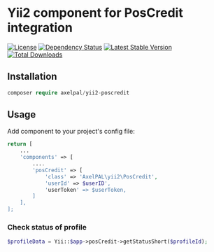 # Yii2 component for PosCredit integration

[![License](https://poser.pugx.org/axelpal/yii2-poscredit/license)](https://packagist.org/packages/axelpal/yii2-poscredit)
[![Dependency Status](https://www.versioneye.com/user/projects/5a745c5d0fb24f27cb52e5aa/badge.svg?style=flat-square)](https://www.versioneye.com/user/projects/5a745c5d0fb24f27cb52e5aa)
[![Latest Stable Version](https://poser.pugx.org/axelpal/yii2-poscredit/v/stable)](https://packagist.org/packages/axelpal/yii2-poscredit)
[![Total Downloads](https://poser.pugx.org/axelpal/yii2-poscredit/downloads)](https://packagist.org/packages/axelpal/yii2-poscredit)

## Installation

```php
composer require axelpal/yii2-poscredit
```

## Usage
Add component to your project's config file:
```php
return [
    ...
    'components' => [
        ....
        'posCredit' => [
            'class' => 'AxelPAL\yii2\PosCredit',
            'userId' => $userID',
            'userToken' => $userToken,
        ]
    ],
];
```

### Check status of profile
```php
$profileData = Yii::$app->posCredit->getStatusShort($profileId);
```